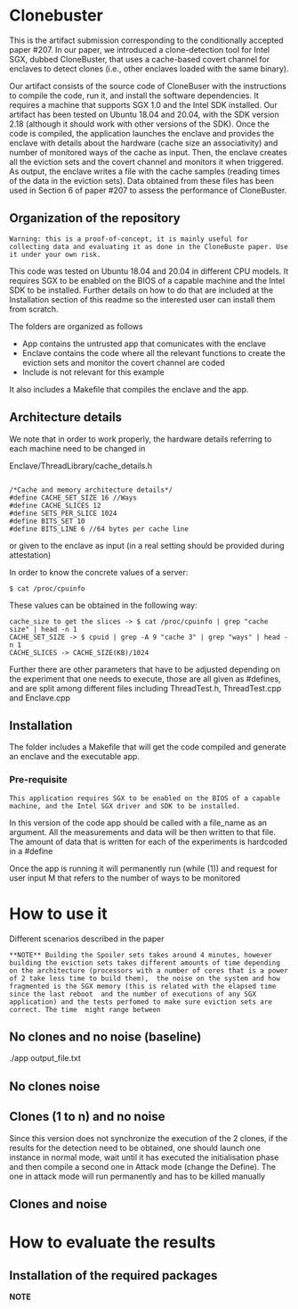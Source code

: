 # Clonebuster

This is the artifact submission corresponding to the conditionally accepted paper #207. In our paper, we introduced a clone-detection tool for Intel SGX, dubbed CloneBuster, that uses a cache-based covert channel for enclaves to detect clones (i.e., other enclaves loaded with the same binary). 

Our artifact consists of the source code of CloneBuser with the instructions to compile the code, run it, and install the software dependencies. It requires a machine that supports SGX 1.0 and the Intel SDK installed. Our artifact has been tested on Ubuntu 18.04 and 20.04, with the SDK version 2.18 (although it should work with other versions of the SDK). Once the code is compiled, the application launches the enclave and provides the enclave with details about the hardware (cache size an associativity) and number of monitored ways of the cache as input. Then, the enclave creates all the eviction sets and the covert channel and monitors it when triggered. As output, the enclave writes a file with the cache samples (reading times of the data in the eviction sets). Data obtained from these files has been used in Section 6 of paper #207 to assess the performance of CloneBuster.

## Organization of the repository

`Warning: this is a proof-of-concept, it is mainly useful for collecting data and evaluating it as done in the CloneBuste paper.
Use it under your own risk.`

This code was tested on Ubuntu 18.04 and 20.04 in different CPU models.
It requires SGX to be enabled on the BIOS of a capable machine and the Intel SDK to be installed. Further details on how to do that
are included at the Installation section of this readme so the interested user can install them from scratch. 

The folders are organized as follows

* App contains the untrusted app that comunicates with the enclave
* Enclave contains the code where all the relevant functions to create the eviction sets and monitor the covert channel are coded
* Include is not relevant for this example

It also includes a Makefile that compiles the enclave and the app.

## Architecture details

We note that in order to work properly, the hardware details referring to each machine need to be changed in 

Enclave/ThreadLibrary/cache_details.h

```

/*Cache and memory architecture details*/
#define CACHE_SET_SIZE 16 //Ways
#define CACHE_SLICES 12
#define SETS_PER_SLICE 1024
#define BITS_SET 10
#define BITS_LINE 6 //64 bytes per cache line

```

or given to the enclave as input (in a real setting should be provided during attestation)

In order to know the concrete values of a server:

`$ cat /proc/cpuinfo`

These values can be obtained in the following way:

```
cache_size to get the slices -> $ cat /proc/cpuinfo | grep "cache size" | head -n 1
CACHE_SET_SIZE -> $ cpuid | grep -A 9 "cache 3" | grep "ways" | head -n 1
CACHE_SLICES -> CACHE_SIZE(KB)/1024 
```

Further there are other parameters that have to be adjusted depending on the experiment that one needs to execute, 
those are all given as #defines, and are split among different files including ThreadTest.h, ThreadTest.cpp and Enclave.cpp

## Installation

The folder includes a Makefile that will get the code compiled and generate an enclave and the executable app.

### Pre-requisite

```
This application requires SGX to be enabled on the BIOS of a capable machine, and the Intel SGX driver and SDK to be installed.
```

In this version of the code app should be called with a file_name as an argument. All the measurements and data 
will be then written to that file. The amount of data that is written for each of the experiments is hardcoded in a #define

Once the app is running it will permanently run (while (1)) and request for user input M that refers to the number of ways to be monitored

# How to use it 

Different scenarios described in the paper

`**NOTE** Building the Spoiler sets takes around 4 minutes, however building the eviction sets takes different amounts of
time depending on the architecture (processors with a number of cores that is a power of 2 take less time to build them), 
the noise on the system and how fragmented is the SGX memory (this is related with the elapsed time since the last reboot 
and the number of executions of any SGX application) and the tests perfomed to make sure eviction sets are correct. The time 
might range between `

## No clones and no noise (baseline)

./app output_file.txt

## No clones noise

## Clones (1 to n) and no noise 

Since this version does not synchronize the execution of the 2 clones, if the results for the detection need 
to be obtained, one should launch one instance in normal mode, wait until it has executed the initialisation 
phase and then compile a second one in Attack mode (change the Define). The one in attack mode will run permanently and has 
to be killed manually

## Clones and noise

# How to evaluate the results

## Installation of the required packages

**NOTE**

